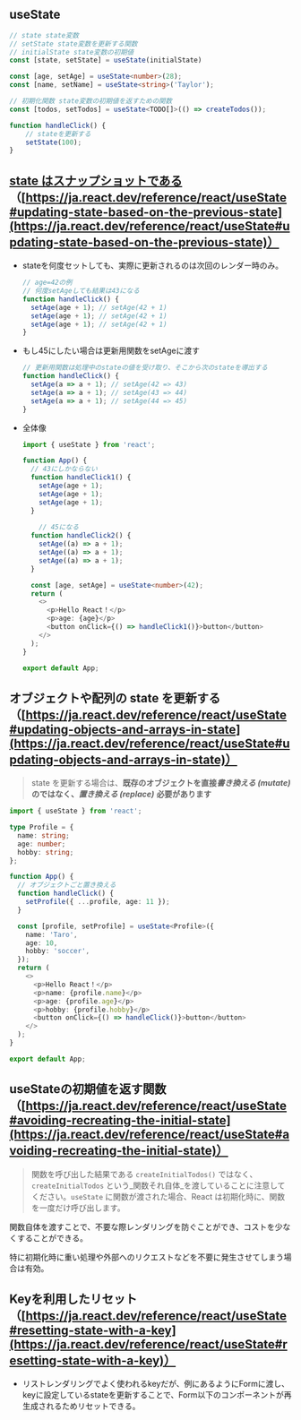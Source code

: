 
## useState


```typescript
// state state変数
// setState state変数を更新する関数
// initialState state変数の初期値
const [state, setState] = useState(initialState)

const [age, setAge] = useState<number>(28);
const [name, setName] = useState<string>('Taylor');

// 初期化関数 state変数の初期値を返すための関数
const [todos, setTodos] = useState<TODO[]>(() => createTodos());

function handleClick() {
	// stateを更新する
	setState(100);
}
```


## [state はスナップショットである](https://ja.react.dev/learn/state-as-a-snapshot)（[https://ja.react.dev/reference/react/useState#updating-state-based-on-the-previous-state](https://ja.react.dev/reference/react/useState#updating-state-based-on-the-previous-state)）

- stateを何度セットしても、実際に更新されるのは次回のレンダー時のみ。

	```typescript
	// age=42の例
	// 何度setAgeしても結果は43になる
	function handleClick() {
	  setAge(age + 1); // setAge(42 + 1)
	  setAge(age + 1); // setAge(42 + 1)
	  setAge(age + 1); // setAge(42 + 1)
	}
	```

- もし45にしたい場合は更新用関数をsetAgeに渡す

	```typescript
	// 更新用関数は処理中のstateの値を受け取り、そこから次のstateを導出する
	function handleClick() {
	  setAge(a => a + 1); // setAge(42 => 43)
	  setAge(a => a + 1); // setAge(43 => 44)
	  setAge(a => a + 1); // setAge(44 => 45)
	}
	```

- 全体像

	```typescript
	import { useState } from 'react';
	
	function App() {
	  // 43にしかならない
	  function handleClick1() {
	    setAge(age + 1);
	    setAge(age + 1);
	    setAge(age + 1);
	  }
	  
	    // 45になる
	  function handleClick2() {
	    setAge((a) => a + 1);
	    setAge((a) => a + 1);
	    setAge((a) => a + 1);
	  }
	
	  const [age, setAge] = useState<number>(42);
	  return (
	    <>
	      <p>Hello React！</p>
	      <p>age: {age}</p>
	      <button onClick={() => handleClick1()}>button</button>
	    </>
	  );
	}
	
	export default App;
	
	```


## オブジェクトや配列の state を更新する （[https://ja.react.dev/reference/react/useState#updating-objects-and-arrays-in-state](https://ja.react.dev/reference/react/useState#updating-objects-and-arrays-in-state)）


> state を更新する場合は、**既存のオブジェクトを直接**_**書き換える (mutate)**_ **のではなく、**_**置き換える (replace)**_ **必要があります**


```typescript
import { useState } from 'react';

type Profile = {
  name: string;
  age: number;
  hobby: string;
};

function App() {
  // オブジェクトごと置き換える
  function handleClick() {
    setProfile({ ...profile, age: 11 });
  }

  const [profile, setProfile] = useState<Profile>({
    name: 'Taro',
    age: 10,
    hobby: 'soccer',
  });
  return (
    <>
      <p>Hello React！</p>
      <p>name: {profile.name}</p>
      <p>age: {profile.age}</p>
      <p>hobby: {profile.hobby}</p>
      <button onClick={() => handleClick()}>button</button>
    </>
  );
}

export default App;

```


## useStateの初期値を返す関数（[https://ja.react.dev/reference/react/useState#avoiding-recreating-the-initial-state](https://ja.react.dev/reference/react/useState#avoiding-recreating-the-initial-state)）


> 関数を呼び出した結果である `createInitialTodos()` ではなく、`createInitialTodos` という_関数それ自体_を渡していることに注意してください。`useState` に関数が渡された場合、React は初期化時に、関数を一度だけ呼び出します。


関数自体を渡すことで、不要な際レンダリングを防ぐことができ、コストを少なくすることができる。


特に初期化時に重い処理や外部へのリクエストなどを不要に発生させてしまう場合は有効。


## Keyを利用したリセット（[https://ja.react.dev/reference/react/useState#resetting-state-with-a-key](https://ja.react.dev/reference/react/useState#resetting-state-with-a-key)）

- リストレンダリングでよく使われるkeyだが、例にあるようにFormに渡し、keyに設定しているstateを更新することで、Form以下のコンポーネントが再生成されるためリセットできる。
